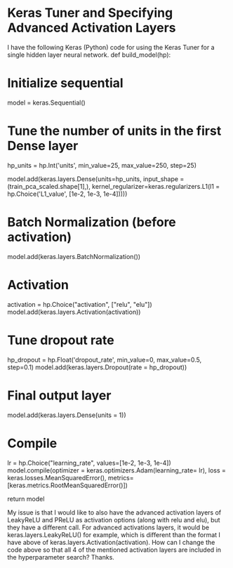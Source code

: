 
# Keras Tuner and Specifying Advanced Activation Layers

I have the following Keras (Python) code for using the Keras Tuner for a single hidden layer neural network.
def build_model(hp):
  
  # Initialize sequential
  model = keras.Sequential()

  # Tune the number of units in the first Dense layer
  hp_units = hp.Int('units', min_value=25, max_value=250, step=25)
  
  model.add(keras.layers.Dense(units=hp_units, input_shape = (train_pca_scaled.shape[1],),
                               kernel_regularizer=keras.regularizers.L1(l1 = hp.Choice('L1_value', [1e-2, 1e-3, 1e-4]))))
  
    
  # Batch Normalization (before activation)
  model.add(keras.layers.BatchNormalization())
  
  # Activation
  activation = hp.Choice("activation", ["relu", "elu"])
  model.add(keras.layers.Activation(activation))
  
  # Tune dropout rate
  hp_dropout = hp.Float('dropout_rate', min_value=0, max_value=0.5, step=0.1)
  model.add(keras.layers.Dropout(rate = hp_dropout))
        
  # Final output layer
  model.add(keras.layers.Dense(units = 1))
      
  # Compile
  lr = hp.Choice("learning_rate", values=[1e-2, 1e-3, 1e-4])
  model.compile(optimizer = keras.optimizers.Adam(learning_rate= lr),
                   loss = keras.losses.MeanSquaredError(), 
                   metrics= [keras.metrics.RootMeanSquaredError()])

  return model

My issue is that I would like to also have the advanced activation layers of LeakyReLU and PReLU as activation options (along with relu and elu), but they have a different call. For advanced activations layers, it would be keras.layers.LeakyReLU() for example, which is different than the format I have above of keras.layers.Activation(activation).
How can I change the code above so that all 4 of the mentioned activation layers are included in the hyperparameter search?
Thanks.

        